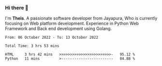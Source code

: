 ### Hi there 👋

I'm <b>Theis</b>. A passionate software developer from Jayapura, Who is currently focusing on Web platform development. Experience in Python Web Framework and Back end development using Golang.

 
 <!--START_SECTION:waka-->

```text
From: 06 October 2022 - To: 13 October 2022

Total Time: 3 hrs 53 mins

HTML     3 hrs 42 mins   >>>>>>>>>>>>>>>>>>>>>>>>-   95.12 %
Python   11 mins         >------------------------   04.88 %
```

<!--END_SECTION:waka-->
